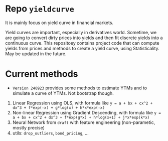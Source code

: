 # Repo `yieldcurve`
It is mainly focus on yield curve in financial markets.

Yield curves are important, especially in derivatives world. Sometime, we are going to convert dirty prices into yields and then fit discrete yields into a continuous curve. This repositoey contains project code that can compute yields from prices and methods to create a yield curve, using Statisticality. May be updated in the future.

# Current methods
* `Version 240923` provides some methods to estimate YTMs and to simulate a curve of YTMs. Not bootstrap though.
1) Linear Regression using OLS, with formula like `y = a + bx + cx^2 + dx^3 + f*exp(-x) + g*log(x) + h*x*exp(-x)`
2) Non-linear Regression using Gradient Descending, with formula like `y = a + bx + cx^2 + dx^3 + f*exp(g*x) + h*log(x+1) + j*x*exp(k*x)`
3) Neural Network from `draft` with feature engineering (non-parametic, mostly precise)
4) utils: `drop_outliers`, `bond_pricing`, ...
